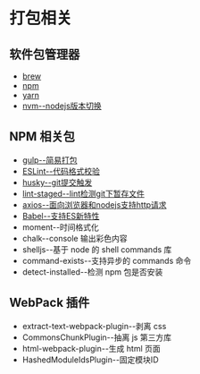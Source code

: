 # 打包相关



## 软件包管理器

- [brew](brew.md)
- [npm](npm.md)
- [yarn](yarn.md)
- [nvm--nodejs版本切换](nvm.md)

## NPM 相关包

- [gulp--简易打包](npm/gulp.md)
- [ESLint--代码格式校验](npm/ESLint.md)
- [husky--git提交触发](npm/husky.md)
- [lint-staged--lint检测git下暂存文件](npm/lint-staged.md)
- [axios--面向浏览器和nodejs支持http请求](npm/axios.md)
- [Babel--支持ES新特性](npm/Babel.md)
- moment--时间格式化
- chalk--console 输出彩色内容
- shelljs--基于 node 的 shell commands 库
- command-exists--支持异步的 commands 命令
- detect-installed--检测 npm 包是否安装

## WebPack 插件
- extract-text-webpack-plugin--剥离 css
- CommonsChunkPlugin--抽离 js 第三方库
- html-webpack-plugin--生成 html 页面
- HashedModuleIdsPlugin--固定模块ID